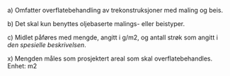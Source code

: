 a) Omfatter overflatebehandling av trekonstruksjoner med maling og beis.

b) Det skal kun benyttes oljebaserte malings- eller beistyper.

c) Midlet påføres med mengde, angitt i g/m2, og antall strøk som angitt i *den spesielle beskrivelsen*.

x) Mengden måles som prosjektert areal som skal overflatebehandles. Enhet: m2

